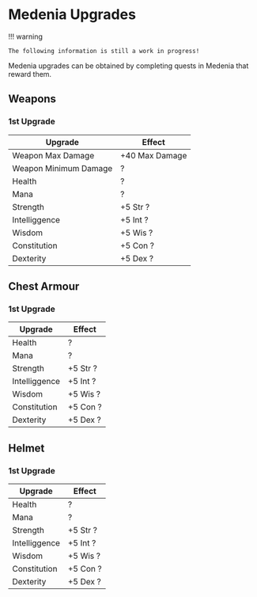 # Medenia Upgrades

!!! warning

    The following information is still a work in progress!

Medenia upgrades can be obtained by completing quests in Medenia that reward them.

## Weapons

### 1st Upgrade

| Upgrade | Effect |
| - | - |
| Weapon Max Damage | +40 Max Damage |
| Weapon Minimum Damage | ? |
| Health | ? |
| Mana | ? |
| Strength | +5 Str ? |
| Intelliggence | +5 Int ? |
| Wisdom | +5 Wis ? |
| Constitution | +5 Con ? |
| Dexterity | +5 Dex ? |

## Chest Armour

### 1st Upgrade

| Upgrade | Effect |
| - | - |
| Health | ? |
| Mana | ? |
| Strength | +5 Str ? |
| Intelliggence | +5 Int ? |
| Wisdom | +5 Wis ? |
| Constitution | +5 Con ? |
| Dexterity | +5 Dex ? |

## Helmet

### 1st Upgrade

| Upgrade | Effect |
| - | - |
| Health | ? |
| Mana | ? |
| Strength | +5 Str ? |
| Intelliggence | +5 Int ? |
| Wisdom | +5 Wis ? |
| Constitution | +5 Con ? |
| Dexterity | +5 Dex ? |

